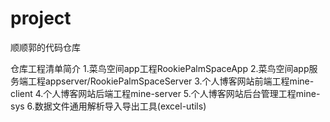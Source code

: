 # project
顺顺郭的代码仓库

仓库工程清单简介
	1.菜鸟空间app工程RookiePalmSpaceApp
	2.菜鸟空间app服务端工程appserver/RookiePalmSpaceServer
	3.个人博客网站前端工程mine-client
	4.个人博客网站后端工程mine-server
	5.个人博客网站后台管理工程mine-sys
	6.数据文件通用解析导入导出工具(excel-utils)
